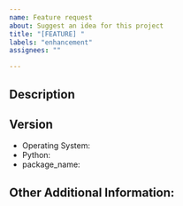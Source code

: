 ```yaml
---
name: Feature request
about: Suggest an idea for this project
title: "[FEATURE] "
labels: "enhancement"
assignees: ""

---
```


<!-- Have you searched for similar issues? Someone may already be working on the feature you are guggesting. Before submitting this issue, please check the open issues and add a note before logging a new issue. 

PLEASE USE THE TEMPLATE BELOW TO PROVIDE INFORMATION ABOUT THE ISSUE. 
INSUFFICIENT INFO WILL GET THE ISSUE CLOSED. IT WILL ONLY BE REOPENED AFTER SUFFICIENT INFO IS PROVIDED-->


## Description 
<!--Provide a clear and concise description of what the problem is and the improvement you are suggesting-->

<!--Please add screenshots if needed-->


## Version

  * Operating System: 
  * Python: 
  * package_name: 


## Other Additional Information:
<!--Any additional information, related issues, etc.-->



